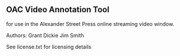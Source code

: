 OAC Video Annotation Tool
-------------------------

for use in the Alexander Street Press online streaming video window. 

Authors:
Grant Dickie
Jim Smith

See license.txt for licensing details